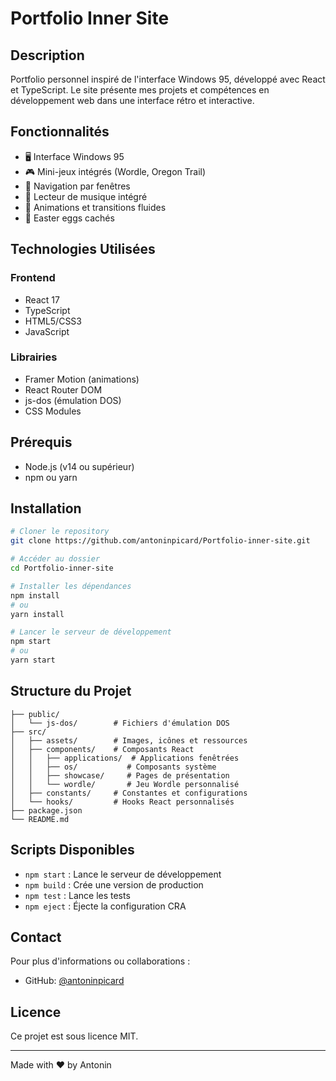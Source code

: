 # Portfolio Inner Site

## Description
Portfolio personnel inspiré de l'interface Windows 95, développé avec React et TypeScript. Le site présente mes projets et compétences en développement web dans une interface rétro et interactive.

## Fonctionnalités
- 🖥️ Interface Windows 95
- 🎮 Mini-jeux intégrés (Wordle, Oregon Trail)
- 📂 Navigation par fenêtres
- 🎵 Lecteur de musique intégré
- 🎨 Animations et transitions fluides
- 💾 Easter eggs cachés

## Technologies Utilisées
### Frontend
- React 17
- TypeScript
- HTML5/CSS3
- JavaScript

### Librairies
- Framer Motion (animations)
- React Router DOM
- js-dos (émulation DOS)
- CSS Modules

## Prérequis
- Node.js (v14 ou supérieur)
- npm ou yarn

## Installation
```bash
# Cloner le repository
git clone https://github.com/antoninpicard/Portfolio-inner-site.git

# Accéder au dossier
cd Portfolio-inner-site

# Installer les dépendances
npm install
# ou
yarn install

# Lancer le serveur de développement
npm start
# ou
yarn start
```

## Structure du Projet
```
├── public/
│   └── js-dos/        # Fichiers d'émulation DOS
├── src/
│   ├── assets/        # Images, icônes et ressources
│   ├── components/    # Composants React
│   │   ├── applications/  # Applications fenêtrées
│   │   ├── os/           # Composants système
│   │   ├── showcase/     # Pages de présentation
│   │   └── wordle/       # Jeu Wordle personnalisé
│   ├── constants/     # Constantes et configurations
│   └── hooks/         # Hooks React personnalisés
├── package.json
└── README.md
```

## Scripts Disponibles
- `npm start` : Lance le serveur de développement
- `npm build` : Crée une version de production
- `npm test` : Lance les tests
- `npm eject` : Éjecte la configuration CRA

## Contact
Pour plus d'informations ou collaborations :
- GitHub: [@antoninpicard](https://github.com/antoninpicard)

## Licence
Ce projet est sous licence MIT.

---
Made with ❤️ by Antonin
